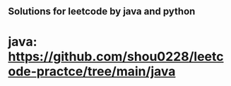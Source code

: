 Solutions for leetcode by java and python
--------------------------------------------
# java: https://github.com/shou0228/leetcode-practce/tree/main/java
